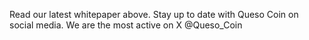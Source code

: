 Read our latest whitepaper above.
Stay up to date with Queso Coin on social media.
We are the most active on X @Queso_Coin
